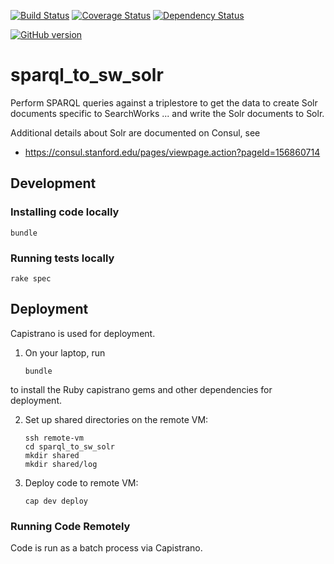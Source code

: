 [![Build Status](https://travis-ci.org/sul-dlss/sparql_to_sw_solr.svg?branch=master)](https://travis-ci.org/sul-dlss/sparql_to_sw_solr)
[![Coverage Status](https://coveralls.io/repos/github/sul-dlss/sparql_to_sw_solr/badge.svg)](https://coveralls.io/github/sul-dlss/sparql_to_sw_solr)
[![Dependency Status](https://gemnasium.com/badges/github.com/sul-dlss/sparql_to_sw_solr.svg)](https://gemnasium.com/github.com/sul-dlss/sparql_to_sw_solr)

[![GitHub version](https://badge.fury.io/gh/sul-dlss%2Fsparql_to_sw_solr.svg)](https://badge.fury.io/gh/sul-dlss%2Fsparql_to_sw_solr)

# sparql_to_sw_solr

Perform SPARQL queries against a triplestore to get the data to create Solr documents specific to SearchWorks ... and write the Solr documents to Solr.

Additional details about Solr are documented on Consul, see 
 - https://consul.stanford.edu/pages/viewpage.action?pageId=156860714

## Development

### Installing code locally

```
bundle
```

### Running tests locally

```
rake spec
```


## Deployment

Capistrano is used for deployment.

1. On your laptop, run

    `bundle`

  to install the Ruby capistrano gems and other dependencies for deployment.

2. Set up shared directories on the remote VM:

    ```
    ssh remote-vm
    cd sparql_to_sw_solr
    mkdir shared
    mkdir shared/log
    ```

3. Deploy code to remote VM:

    `cap dev deploy`


### Running Code Remotely

Code is run as a batch process via Capistrano.
